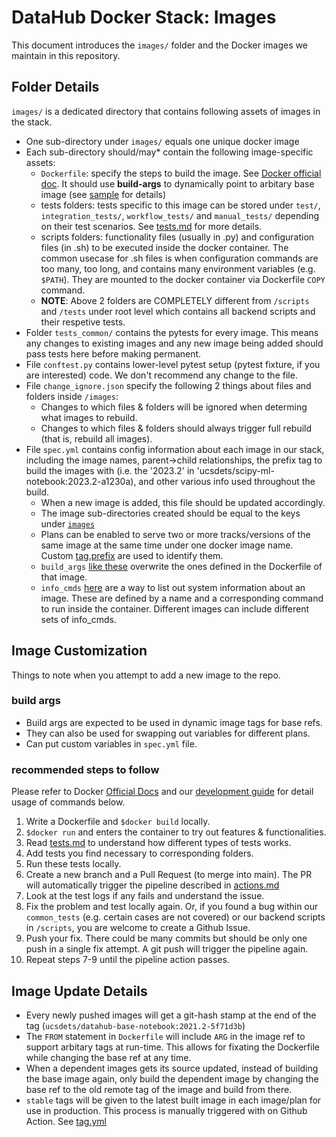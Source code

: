# DataHub Docker Stack: Images

This document introduces the `images/` folder and the Docker images we maintain in this repository.

## Folder Details

`images/` is a dedicated directory that contains following assets of images in the stack.

- One sub-directory under `images/` equals one unique docker image
- Each sub-directory should/may* contain the following image-specific assets:
  - `Dockerfile`: specify the steps to build the image. See [Docker official doc](https://docs.docker.com/engine/reference/builder/). It should use **build-args** to dynamically point to arbitary base image (see [sample](/images/scipy-ml-notebook/Dockerfile#L1) for details)
  - tests folders: tests specific to this image can be stored under `test/`, `integration_tests/`, `workflow_tests/` and `manual_tests/` depending on their test scenarios. See [tests.md](tests.md) for more details.
  - scripts folders: functionality files (usually in .py) and configuration files (in .sh) to be executed inside the docker container. The common usecase for .sh files is when configuration commands are too many, too long, and contains many environment variables (e.g. `$PATH`). They are mounted to the docker container via Dockerfile `COPY` command.
  - **NOTE**: Above 2 folders are COMPLETELY different from `/scripts` and `/tests` under root level which contains all backend scripts and their respetive tests.
- Folder `tests_common/` contains the pytests for every image. This means any changes to existing images and any new image being added should pass tests here before making permanent.
- File `conftest.py` contains lower-level pytest setup (pytest fixture, if you are interested) code. We don't recommend any change to the file.
- File `change_ignore.json` specify the following 2 things about files and folders inside `/images`:
  - Changes to which files & folders will be ignored when determing what images to rebuild.
  - Changes to which files & folders should always trigger full rebuild (that is, rebuild all images).
- File `spec.yml` contains config information about each image in our stack, including the image names, parent->child relationships, the prefix tag to build the images with (i.e. the '2023.2' in 'ucsdets/scipy-ml-notebook:2023.2-a1230a), and other various info used throughout the build.
  - When a new image is added, this file should be updated accordingly.
  - The image sub-directories created should be equal to the keys under [`images`](/images/spec.yml#L1)
  - Plans can be enabled to serve two or more tracks/versions of the same image
  at the same time under one docker image name. Custom [tag.prefix](/images/spec.yml#L31) are used to
  identify them.
  - `build_args` [like these](/images/spec.yml#L19) overwrite the ones defined in the Dockerfile of that image.
  - `info_cmds` [here](/images/spec.yml#L34) are a way to list out system information about an image. These are
  defined by a name and a corresponding command to run inside the container. Different images can include different sets of info_cmds.

## Image Customization

Things to note when you attempt to add a new image to the repo.

### build args

- Build args are expected to be used in dynamic image tags for base refs.
- They can also be used for swapping out variables for different plans.
- Can put custom variables in `spec.yml` file.

### recommended steps to follow

Please refer to Docker [Official Docs](https://docs.docker.com/engine/reference/run/) and our [development guide](dev_guide.md) for detail usage of commands below.

1. Write a Dockerfile and `$docker build` locally.
2. `$docker run` and enters the container to try out features & functionalities.
3. Read [tests.md](tests.md) to understand how different types of tests works.
4. Add tests you find necessary to corresponding folders.
5. Run these tests locally.
6. Create a new branch and a Pull Request (to merge into main). The PR will automatically trigger the pipeline described in [actions.md](actions.md#pipeline-details)
7. Look at the test logs if any fails and understand the issue.
8. Fix the problem and test locally again. Or, if you found a bug within our `common_tests` (e.g. certain cases are not covered) or our backend scripts in `/scripts`, you are welcome to create a Github Issue.
9. Push your fix. There could be many commits but should be only one push in a single fix attempt. A git push will trigger the pipeline again.
10. Repeat steps 7-9 until the pipeline action passes.

## Image Update Details

- Every newly pushed images will get a git-hash stamp at the end of the tag
(`ucsdets/datahub-base-notebook:2021.2-5f71d3b`)
- The `FROM` statement in `Dockerfile` will include `ARG` in the image ref to
support arbitary tags at run-time. This allows for fixating the Dockerfile
while changing the base ref at any time.
- When a dependent images gets its source updated, instead of building the base
image again, only build the dependent image by changing the base ref to the
old remote tag of the image and build from there.
- `stable` tags will be given to the latest built image in each image/plan for
use in production. This process is manually triggered with on Github Action. See [tag.yml](actions.md#tagyml)
